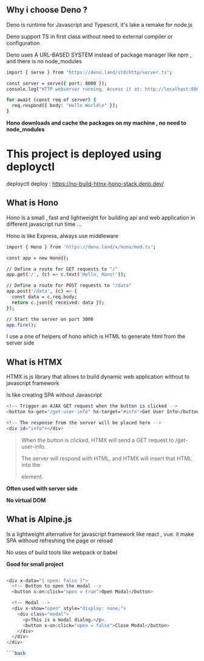 ## Why i choose Deno ? 
<p>Deno is runtime for Javascript and Typescrit, it's lake a remake for node.js</p>

<p>Deno support TS in first class without need to external compiler or configuration</p>

<p> Deno uses A URL-BASED SYSTEM instead of package manager like npm , and there is no node_modules</p> 

```bash
import { serve } from "https://deno.land/std/http/server.ts";

const server = serve({ port: 8000 });
console.log("HTTP webserver running. Access it at: http://localhost:8000/");

for await (const req of server) {
  req.respond({ body: "Hello World\n" });
}
```

**Hono downloads and cache the packages on my machine , no need to node_modules**

# This project is deployed using deployctl 
deployctl deploy : https://no-build-htmx-hono-stack.deno.dev/


## What is Hono 

<p>Hono is a small , fast and lightweight for building api and web application in different javascript run time ...</p>

<p>Hono is like Express, always use middleware</p>

```bash
import { Hono } from 'https://deno.land/x/hono/mod.ts';

const app = new Hono();

// Define a route for GET requests to "/"
app.get('/', (c) => c.text('Hello, Hono!'));

// Define a route for POST requests to "/data"
app.post('/data', (c) => {
  const data = c.req.body;
  return c.json({ received: data });
});

// Start the server on port 3000
app.fire();
```

<p> I use a one of helpers of hono which is HTML to generate html from the server side </p>

## What is HTMX

<p> HTMX is js library that allows to build dynamic web application without to javascript framework </p>

<p> Is like creating SPA without Javascript </p>

```bash
<!-- Trigger an AJAX GET request when the button is clicked -->
<button hx-get="/get-user-info" hx-target="#info">Get User Info</button>

<!-- The response from the server will be placed here -->
<div id="info"></div>
```

>When the button is clicked, HTMX will send a GET request to /get-user-info.
>
>The server will respond with HTML, and HTMX will insert that HTML into the <div id="info"> element.

**Often used with server side**

**No virtual DOM**

## What is Alpine.js

<p> Is a lightweight alternative for javascript framework like react , vue. it make SPA withoud refreshing the page or reload </p>

<p> No uses of build tools like webpack or babel </p>

**Good for small project**

```bash

<div x-data="{ open: false }">
  <!-- Button to open the modal -->
  <button x-on:click="open = true">Open Modal</button>

  <!-- Modal -->
  <div x-show="open" style="display: none;">
    <div class="modal">
      <p>This is a modal dialog.</p>
      <button x-on:click="open = false">Close Modal</button>
    </div>
  </div>
</div>

```bash



